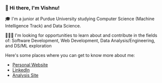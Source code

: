 ### 👋 Hi there, I'm Vishnu!

🎓 I'm a junior at Purdue University studying Computer Science (Machine Intelligence Track) and Data Science.

🧑🏾‍💻 I'm looking for opportunities to learn about and contribute in the fields of:
Software Development, Web Development, Data Analysis/Engineering, and DS/ML exploration

Here's some places where you can get to know more about me:
- [Personal Website](https://vibindi.github.io/)
- [LinkedIn](https://www.linkedin.com/in/vishnubindiganavile/)
- [Analysis Site](https://vibindi.github.io/blog.html)
